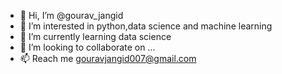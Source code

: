 - 👋 Hi, I’m @gourav_jangid
- 👀 I’m interested in python,data science and machine learning
- 🌱 I’m currently learning data science
- 💞️ I’m looking to collaborate on ...
- 📫 Reach me gouravjangid007@gmail.com

<!---
jangidgourav/jangidgourav is a ✨ special ✨ repository because its `README.md` (this file) appears on your GitHub profile.
You can click the Preview link to take a look at your changes.
--->
